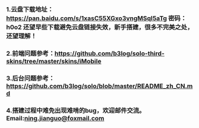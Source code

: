 ### 1.云盘下载地址：https://pan.baidu.com/s/1xasC55XGxo3vngMSqI5aTg 密码：h0o2 还望早些下载避免云盘链接失效，新手搭建，很多不完美之处，还望理解！

### 2.前端问题参考：https://github.com/b3log/solo-third-skins/tree/master/skins/iMobile

### 3.后台问题参考：https://github.com/b3log/solo/blob/master/README_zh_CN.md

### 4.搭建过程中难免出现难啃的bug，欢迎邮件交流。Email:ning.jianguo@foxmail.com

